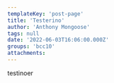 ```yaml
---
templateKey: 'post-page'
title: 'Testerino'
author: 'Anthony Mongoose'
tags: null
date: '2022-06-03T16:06:00.000Z'
groups: 'bcc10'
attachments:
---
```

<html><head></head><body><div dir="ltr">testinoer</div>
</body></html>